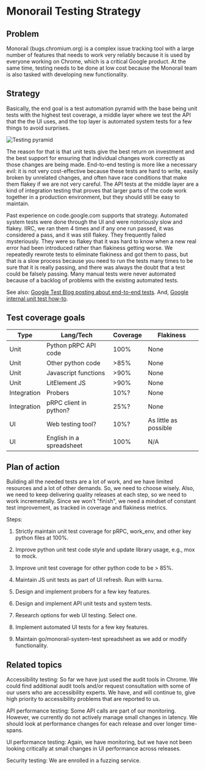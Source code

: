# Monorail Testing Strategy

## Problem

Monorail (bugs.chromium.org) is a complex issue tracking tool with a
large number of features that needs to work very reliably because it
is used by everyone working on Chrome, which is a critical Google
product.  At the same time, testing needs to be done at low cost
because the Monorail team is also tasked with developing new
functionality.

## Strategy

Basically, the end goal is a test automation pyramid with the base
being unit tests with the highest test coverage, a middle layer where
we test the API that the the UI uses, and the top layer is automated
system tests for a few things to avoid surprises.

![Testing pyramid](https://2.bp.blogspot.com/-YTzv_O4TnkA/VTgexlumP1I/AAAAAAAAAJ8/57-rnwyvP6g/s1600/image02.png)

The reason for that is that unit tests give the best return on
investment and the best support for ensuring that individual changes
work correctly as those changes are being made.  End-to-end testing is more
like a necessary evil: it is not very cost-effective because these
tests are hard to write, easily broken by unrelated changes, and often
have race conditions that make them flakey if we are not very careful.
The API tests at the middle layer are a kind of integration testing
that proves that larger parts of the code work together in a
production environment, but they should still be easy to maintain.

Past experience on code.google.com supports that strategy. Automated
system tests were done through the UI and were notoriously slow and
flakey. IIRC, we ran them 4 times and if any one run passed, it was
considered a pass, and it was still flakey.  They frequently failed
mysteriously.  They were so flakey that it was hard to know when a new
real error had been introduced rather than flakiness getting worse. We
repeatedly rewrote tests to eliminate flakiness and got them to pass,
but that is a slow process because you need to run the tests many
times to be sure that it is really passing, and there was always the
doubt that a test could be falsely passing.  Many manual tests were
never automated because of a backlog of problems with the existing
automated tests.


See also:
[Google Test Blog posting about end-to-end tests](https://testing.googleblog.com/2015/04/just-say-no-to-more-end-to-end-tests.html).
And, [Google internal unit test how-to](go/unit-tests).


## Test coverage goals

| Type        | Lang/Tech                | Coverage | Flakiness |
|-------------|--------------------------|----------|-----------|
| Unit        | Python pRPC API code     | 100%     | None      |
| Unit        | Other python code        | >85%     | None      |
| Unit        | Javascript functions     | >90%     | None      |
| Unit        | LitElement JS            | >90%     | None      |
| Integration | Probers                  | 10%?     | None      |
| Integration | pRPC client in python?   | 25%?     | None      |
| UI          | Web testing tool?        | 10%?     | As little as possible |
| UI          | English in a spreadsheet | 100%     | N/A       |


## Plan of action

Building all the needed tests are a lot of work, and we have limited
resources and a lot of other demands.  So, we need to choose wisely.
Also, we need to keep delivering quality releases at each step, so we
need to work incrementally.  Since we won't "finish", we need a
mindset of constant test improvement, as tracked in coverage and
flakiness metrics.

Steps:

1.  Strictly maintain unit test coverage for pRPC, work_env, and other
    key python files at 100%.

1.  Improve python unit test code style and update library usage,
    e.g., mox to mock.

1.  Improve unit test coverage for other python code to be > 85%.

1.  Maintain JS unit tests as part of UI refresh.  Run with `karma`.

1.  Design and implement probers for a few key features.

1.  Design and implement API unit tests and system tests.

1.  Research options for web UI testing. Select one.

1.  Implement automated UI tests for a few key features.

1.  Maintain go/monorail-system-test spreadsheet as we add or modify
    functionality.


## Related topics

Accessibility testing: So far we have just used the audit tools in
Chrome. We could find additional audit tools and/or request
consultation with some of our users who are accessibility experts.  We
have, and will continue to, give high priority to accessibility
problems that are reported to us.

API performance testing: Some API calls are part of our monitoring.
However, we currently do not actively manage small changes in latency.
We should look at performance changes for each release and over longer
time-spans.

UI performance testing: Again, we have monitoring, but we have not
been looking critically at small changes in UI performance across
releases.

Security testing:  We are enrolled in a fuzzing service.
